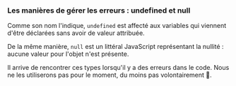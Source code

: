 ### Les manières de gérer les erreurs : undefined et null

Comme son nom l'indique, `undefined` est affecté aux variables qui viennent d'être déclarées sans avoir de valeur attribuée.

De la même manière, `null` est un littéral JavaScript représentant la nullité : aucune valeur pour l'objet n'est présente.

Il arrive de rencontrer ces types lorsqu'il y a des erreurs dans le code. Nous ne les utiliserons pas pour le moment, du moins pas volontairement 🙈. 